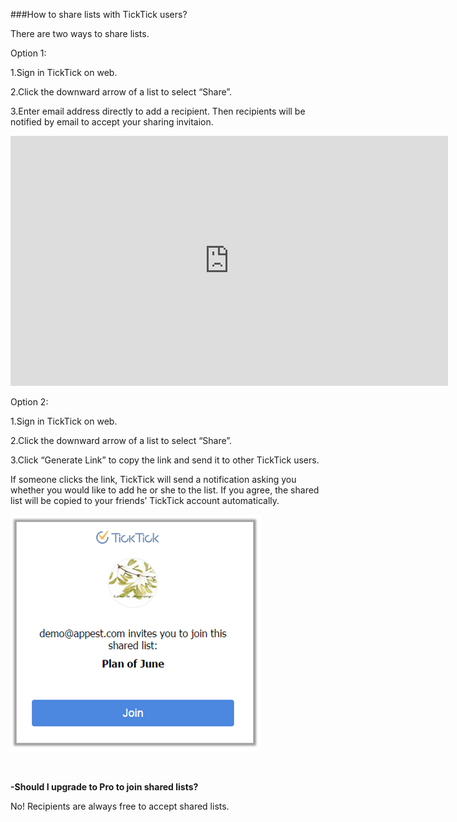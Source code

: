 ###How to share lists with TickTick users?

There are two ways to share lists.

Option 1: 

1.Sign in TickTick on web. 

2.Click the downward arrow of a list to select “Share”.

3.Enter email address directly to add a recipient. Then recipients will be notified by email to accept your sharing invitaion.


<iframe width="700" height="400" src="https://www.youtube.com/embed/YuD9gS2DQyY?list=PLbWRKVi0_aTH4wo0Z2kCuMy7RHV7t9onw" frameborder="0" allowfullscreen></iframe>


<br />

Option 2:

1.Sign in TickTick on web. 

2.Click the downward arrow of a list to select “Share”.

3.Click “Generate Link” to copy the link and send it to other TickTick users. 

If someone clicks the link, TickTick will send a notification asking you whether you would like to add he or she to the list. If you agree, the shared list will be copied to your friends’ TickTick account automatically. 

![](../images/websharelink.png)


<br />

**-Should I upgrade to Pro to join shared lists?**

No! Recipients are always free to accept shared lists. 




